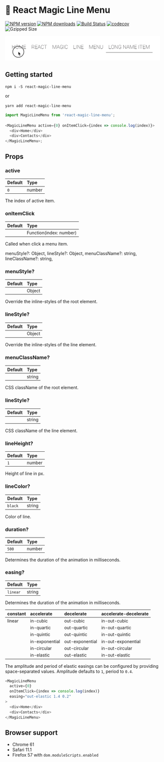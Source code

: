 # 🧙‍ React Magic Line Menu

[![NPM version](https://img.shields.io/npm/v/react-magic-line-menu.svg?style=flat-square)](https://npmjs.com/package/react-magic-line-menu) [![NPM downloads](https://img.shields.io/npm/dm/react-magic-line-menu.svg?style=flat-square)](https://npmjs.com/package/react-magic-line-menu) [![Build Status](https://travis-ci.org/sandiiarov/react-magic-line-menu.svg?branch=feature%2Finit)](https://travis-ci.org/sandiiarov/react-magic-line-menu) [![codecov](https://codecov.io/gh/sandiiarov/react-magic-line-menu/branch/feature%2Finit/graph/badge.svg)](https://codecov.io/gh/sandiiarov/react-magic-line-menu) ![Gzipped Size](https://img.shields.io/badge/gzipped-2.78kb-brightgreen.svg)

<p align="center">
  <img src="./media/preview.gif" alt="preview" width="700">
</p>

## Getting started

`npm i -S react-magic-line-menu`

or

`yarn add react-magic-line-menu`

```javascript
import MagicLineMenu from 'react-magic-line-menu';

<MagicLineMenu active={0} onItemClick={index => console.log(index)}>
  <div>Home</div>
  <div>Contacts</div>
</MagicLineMenu>;
```

## Props

### active

| Default | Type   |
| :------ | :----- |
| `0`     | number |

The index of active item.

### onItemClick

| Default | Type                    |
| :------ | :---------------------- |
|         | Function(index: number) |

Called when click a menu item.

menuStyle?: Object,
lineStyle?: Object,
menuClassName?: string,
lineClassName?: string,

### menuStyle?

| Default | Type   |
| :------ | :----- |
|         | Object |

Override the inline-styles of the root element.

### lineStyle?

| Default | Type   |
| :------ | :----- |
|         | Object |

Override the inline-styles of the line element.

### menuClassName?

| Default | Type   |
| :------ | :----- |
|         | string |

CSS className of the root element.

### lineStyle?

| Default | Type   |
| :------ | :----- |
|         | string |

CSS className of the line element.

### lineHeight?

| Default | Type   |
| :------ | :----- |
| `1`     | number |

Height of line in px.

### lineColor?

| Default | Type   |
| :------ | :----- |
| `black` | string |

Color of line.

### duration?

| Default | Type   |
| :------ | :----- |
| `500`   | number |

Determines the duration of the animation in milliseconds.

### easing?

| Default  | Type   |
| :------- | :----- |
| `linear` | string |

Determines the duration of the animation in milliseconds.

| constant | accelerate     | decelerate      | accelerate-decelerate |
| :------- | :------------- | :-------------- | :-------------------- |
| linear   | in-cubic       | out-cubic       | in-out-cubic          |
|          | in-quartic     | out-quartic     | in-out-quartic        |
|          | in-quintic     | out-quintic     | in-out-quintic        |
|          | in-exponential | out-exponential | in-out-exponential    |
|          | in-circular    | out-circular    | in-out-circular       |
|          | in-elastic     | out-elastic     | in-out-elastic        |

The amplitude and period of elastic easings can be configured by providing space-separated values.
Amplitude defaults to `1`, period to `0.4`.

```javascript
<MagicLineMenu
  active={0}
  onItemClick={index => console.log(index)}
  easing="out-elastic 1.4 0.2"
>
  <div>Home</div>
  <div>Contacts</div>
</MagicLineMenu>
```

## Browser support

* Chrome 61
* Safari 11.1
* Firefox 57 with `dom.moduleScripts.enabled`
